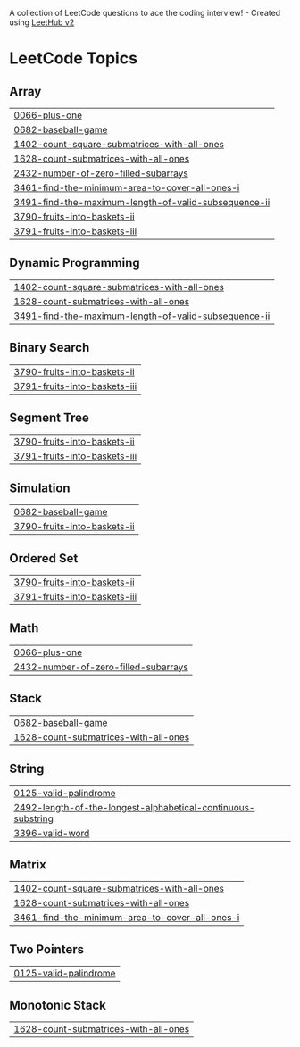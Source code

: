 A collection of LeetCode questions to ace the coding interview! - Created using [LeetHub v2](https://github.com/arunbhardwaj/LeetHub-2.0)
<!---LeetCode Topics Start-->
# LeetCode Topics
## Array
|  |
| ------- |
| [0066-plus-one](https://github.com/Manikandan-E56/My-LeetCode-journey/tree/master/0066-plus-one) |
| [0682-baseball-game](https://github.com/Manikandan-E56/My-LeetCode-journey/tree/master/0682-baseball-game) |
| [1402-count-square-submatrices-with-all-ones](https://github.com/Manikandan-E56/My-LeetCode-journey/tree/master/1402-count-square-submatrices-with-all-ones) |
| [1628-count-submatrices-with-all-ones](https://github.com/Manikandan-E56/My-LeetCode-journey/tree/master/1628-count-submatrices-with-all-ones) |
| [2432-number-of-zero-filled-subarrays](https://github.com/Manikandan-E56/My-LeetCode-journey/tree/master/2432-number-of-zero-filled-subarrays) |
| [3461-find-the-minimum-area-to-cover-all-ones-i](https://github.com/Manikandan-E56/My-LeetCode-journey/tree/master/3461-find-the-minimum-area-to-cover-all-ones-i) |
| [3491-find-the-maximum-length-of-valid-subsequence-ii](https://github.com/Manikandan-E56/My-LeetCode-journey/tree/master/3491-find-the-maximum-length-of-valid-subsequence-ii) |
| [3790-fruits-into-baskets-ii](https://github.com/Manikandan-E56/My-LeetCode-journey/tree/master/3790-fruits-into-baskets-ii) |
| [3791-fruits-into-baskets-iii](https://github.com/Manikandan-E56/My-LeetCode-journey/tree/master/3791-fruits-into-baskets-iii) |
## Dynamic Programming
|  |
| ------- |
| [1402-count-square-submatrices-with-all-ones](https://github.com/Manikandan-E56/My-LeetCode-journey/tree/master/1402-count-square-submatrices-with-all-ones) |
| [1628-count-submatrices-with-all-ones](https://github.com/Manikandan-E56/My-LeetCode-journey/tree/master/1628-count-submatrices-with-all-ones) |
| [3491-find-the-maximum-length-of-valid-subsequence-ii](https://github.com/Manikandan-E56/My-LeetCode-journey/tree/master/3491-find-the-maximum-length-of-valid-subsequence-ii) |
## Binary Search
|  |
| ------- |
| [3790-fruits-into-baskets-ii](https://github.com/Manikandan-E56/My-LeetCode-journey/tree/master/3790-fruits-into-baskets-ii) |
| [3791-fruits-into-baskets-iii](https://github.com/Manikandan-E56/My-LeetCode-journey/tree/master/3791-fruits-into-baskets-iii) |
## Segment Tree
|  |
| ------- |
| [3790-fruits-into-baskets-ii](https://github.com/Manikandan-E56/My-LeetCode-journey/tree/master/3790-fruits-into-baskets-ii) |
| [3791-fruits-into-baskets-iii](https://github.com/Manikandan-E56/My-LeetCode-journey/tree/master/3791-fruits-into-baskets-iii) |
## Simulation
|  |
| ------- |
| [0682-baseball-game](https://github.com/Manikandan-E56/My-LeetCode-journey/tree/master/0682-baseball-game) |
| [3790-fruits-into-baskets-ii](https://github.com/Manikandan-E56/My-LeetCode-journey/tree/master/3790-fruits-into-baskets-ii) |
## Ordered Set
|  |
| ------- |
| [3790-fruits-into-baskets-ii](https://github.com/Manikandan-E56/My-LeetCode-journey/tree/master/3790-fruits-into-baskets-ii) |
| [3791-fruits-into-baskets-iii](https://github.com/Manikandan-E56/My-LeetCode-journey/tree/master/3791-fruits-into-baskets-iii) |
## Math
|  |
| ------- |
| [0066-plus-one](https://github.com/Manikandan-E56/My-LeetCode-journey/tree/master/0066-plus-one) |
| [2432-number-of-zero-filled-subarrays](https://github.com/Manikandan-E56/My-LeetCode-journey/tree/master/2432-number-of-zero-filled-subarrays) |
## Stack
|  |
| ------- |
| [0682-baseball-game](https://github.com/Manikandan-E56/My-LeetCode-journey/tree/master/0682-baseball-game) |
| [1628-count-submatrices-with-all-ones](https://github.com/Manikandan-E56/My-LeetCode-journey/tree/master/1628-count-submatrices-with-all-ones) |
## String
|  |
| ------- |
| [0125-valid-palindrome](https://github.com/Manikandan-E56/My-LeetCode-journey/tree/master/0125-valid-palindrome) |
| [2492-length-of-the-longest-alphabetical-continuous-substring](https://github.com/Manikandan-E56/My-LeetCode-journey/tree/master/2492-length-of-the-longest-alphabetical-continuous-substring) |
| [3396-valid-word](https://github.com/Manikandan-E56/My-LeetCode-journey/tree/master/3396-valid-word) |
## Matrix
|  |
| ------- |
| [1402-count-square-submatrices-with-all-ones](https://github.com/Manikandan-E56/My-LeetCode-journey/tree/master/1402-count-square-submatrices-with-all-ones) |
| [1628-count-submatrices-with-all-ones](https://github.com/Manikandan-E56/My-LeetCode-journey/tree/master/1628-count-submatrices-with-all-ones) |
| [3461-find-the-minimum-area-to-cover-all-ones-i](https://github.com/Manikandan-E56/My-LeetCode-journey/tree/master/3461-find-the-minimum-area-to-cover-all-ones-i) |
## Two Pointers
|  |
| ------- |
| [0125-valid-palindrome](https://github.com/Manikandan-E56/My-LeetCode-journey/tree/master/0125-valid-palindrome) |
## Monotonic Stack
|  |
| ------- |
| [1628-count-submatrices-with-all-ones](https://github.com/Manikandan-E56/My-LeetCode-journey/tree/master/1628-count-submatrices-with-all-ones) |
<!---LeetCode Topics End-->